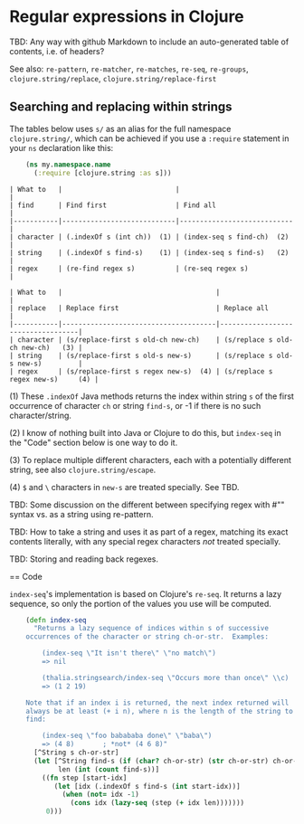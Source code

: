 # Regular expressions in Clojure

TBD: Any way with github Markdown to include an auto-generated table
of contents, i.e. of headers?

See also: `re-pattern`, `re-matcher`, `re-matches`, `re-seq`,
`re-groups`, `clojure.string/replace`, `clojure.string/replace-first`

## Searching and replacing within strings

The tables below uses `s/` as an alias for the full namespace
`clojure.string/`, which can be achieved if you use a `:require`
statement in your `ns` declaration like this:

```clojure
    (ns my.namespace.name
      (:require [clojure.string :as s]))
```

    | What to   |                            |                            |
    | find      | Find first                 | Find all                   |
    |-----------|----------------------------|----------------------------|
    | character | (.indexOf s (int ch))  (1) | (index-seq s find-ch)  (2) |
    | string    | (.indexOf s find-s)    (1) | (index-seq s find-s)   (2) |
    | regex     | (re-find regex s)          | (re-seq regex s)           |

    | What to   |                                      |                                   |
    | replace   | Replace first                        | Replace all                       |
    |-----------|--------------------------------------|-----------------------------------|
    | character | (s/replace-first s old-ch new-ch)    | (s/replace s old-ch new-ch)   (3) |
    | string    | (s/replace-first s old-s new-s)      | (s/replace s old-s new-s)         |
    | regex     | (s/replace-first s regex new-s)  (4) | (s/replace s regex new-s)     (4) |

(1) These `.indexOf` Java methods returns the index within string `s`
of the first occurrence of character `ch` or string `find-s`, or -1 if
there is no such character/string.

(2) I know of nothing built into Java or Clojure to do this, but
`index-seq` in the "Code" section below is one way to do it.

(3) To replace multiple different characters, each with a potentially
different string, see also `clojure.string/escape`.

(4) `$` and `\` characters in `new-s` are treated specially.  See TBD.


TBD: Some discussion on the different between specifying regex with
#"" syntax vs. as a string using re-pattern.

TBD: How to take a string and uses it as part of a regex, matching its
exact contents literally, with any special regex characters _not_
treated specially.

TBD: Storing and reading back regexes.


== Code

`index-seq`'s implementation is based on Clojure's `re-seq`.  It
returns a lazy sequence, so only the portion of the values you use
will be computed.

```clojure
    (defn index-seq
      "Returns a lazy sequence of indices within s of successive
    occurrences of the character or string ch-or-str.  Examples:

        (index-seq \"It isn't there\" \"no match\")
        => nil

        (thalia.stringsearch/index-seq \"Occurs more than once\" \\c)
        => (1 2 19)

    Note that if an index i is returned, the next index returned will
    always be at least (+ i n), where n is the length of the string to
    find:

        (index-seq \"foo babababa done\" \"baba\")
        => (4 8)       ; *not* (4 6 8)"
      [^String s ch-or-str]
      (let [^String find-s (if (char? ch-or-str) (str ch-or-str) ch-or-str)
            len (int (count find-s))]
        ((fn step [start-idx]
           (let [idx (.indexOf s find-s (int start-idx))]
             (when (not= idx -1)
               (cons idx (lazy-seq (step (+ idx len)))))))
         0)))
```
